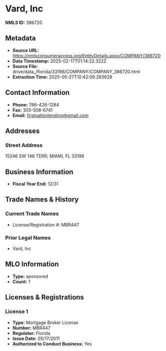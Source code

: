 # Vard, Inc

**NMLS ID:** 386720

## Metadata
- **Source URL:** https://nmlsconsumeraccess.org/EntityDetails.aspx/COMPANY/386720
- **Data Timestamp:** 2025-02-17T01:14:22.322Z
- **Source File:** drive/data_/florida/33196/COMPANY/COMPANY_386720.html
- **Extraction Time:** 2025-05-27T10:42:09.283629

## Contact Information
- **Phone:** 786-426-1284
- **Fax:** 305-508-6741
- **Email:** firstnationlending@gmail.com

## Addresses
### Street Address
15246 SW 146 TERR; MIAMI, FL 33196

## Business Information
- **Fiscal Year End:** 12/31

## Trade Names & History
### Current Trade Names
- License/Registration #: MBR447

### Prior Legal Names
- Vard, Inc

## MLO Information
- **Type:** sponsored
- **Count:** 1

## Licenses & Registrations

### License 1
- **Type:** Mortgage Broker License
- **Number:** MBR447
- **Regulator:** Florida
- **Issue Date:** 05/17/2011
- **Authorized to Conduct Business:** Yes
